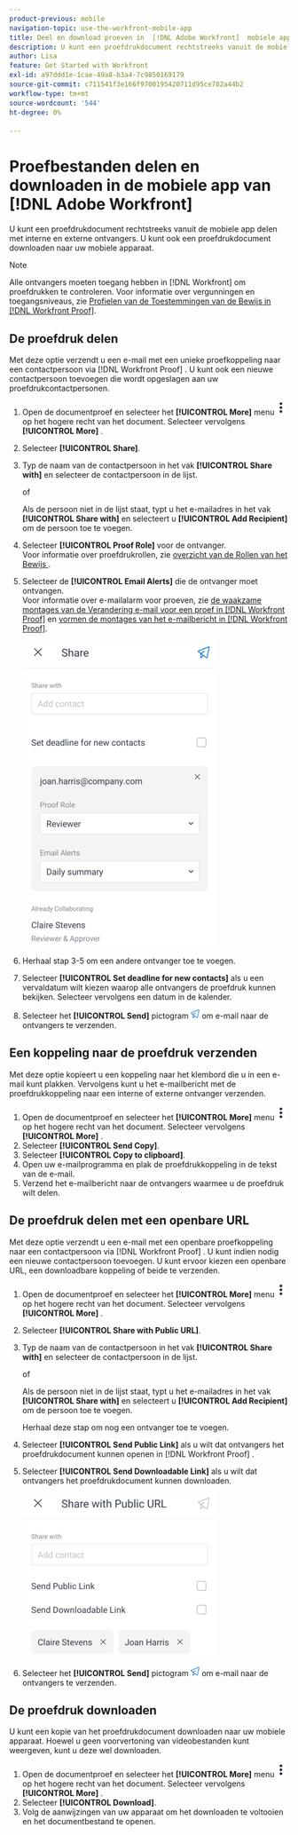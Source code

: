 ```yaml
---
product-previous: mobile
navigation-topic: use-the-workfront-mobile-app
title: Deel en download proeven in  [!DNL Adobe Workfront]  mobiele app
description: U kunt een proefdrukdocument rechtstreeks vanuit de mobiele app delen met interne en externe ontvangers. U kunt ook een proefdrukdocument downloaden naar uw mobiele apparaat.
author: Lisa
feature: Get Started with Workfront
exl-id: a97ddd1e-1cae-49a8-b3a4-7c9850169179
source-git-commit: c711541f3e166f9700195420711d95ce782a44b2
workflow-type: tm+mt
source-wordcount: '544'
ht-degree: 0%

---
```


# Proefbestanden delen en downloaden in de mobiele app van [!DNL Adobe Workfront]

U kunt een proefdrukdocument rechtstreeks vanuit de mobiele app delen met interne en externe ontvangers. U kunt ook een proefdrukdocument downloaden naar uw mobiele apparaat.

>[!NOTE]
>
>Alle ontvangers moeten toegang hebben in [!DNL Workfront] om proefdrukken te controleren. Voor informatie over vergunningen en toegangsniveaus, zie [ Profielen van de Toestemmingen van de Bewijs in  [!DNL Workfront Proof]](../../../workfront-proof/wp-acct-admin/account-settings/proof-perm-profiles-in-wp.md).

## De proefdruk delen

Met deze optie verzendt u een e-mail met een unieke proefkoppeling naar een contactpersoon via [!DNL Workfront Proof] . U kunt ook een nieuwe contactpersoon toevoegen die wordt opgeslagen aan uw proefdrukcontactpersonen.

1. Open de documentproef en selecteer het **[!UICONTROL More]** menu ![ Meer menu ](assets/mobile-verticalmoremenu-20x33.png) op het hogere recht van het document. Selecteer vervolgens **[!UICONTROL More]** .
1. Selecteer **[!UICONTROL Share]**.
1. Typ de naam van de contactpersoon in het vak **[!UICONTROL Share with]** en selecteer de contactpersoon in de lijst.

   of

   Als de persoon niet in de lijst staat, typt u het e-mailadres in het vak **[!UICONTROL Share with]** en selecteert u **[!UICONTROL Add Recipient]** om de persoon toe te voegen.

1. Selecteer **[!UICONTROL Proof Role]** voor de ontvanger.\
   Voor informatie over proefdrukrollen, zie [ overzicht van de Rollen van het Bewijs ](../../../review-and-approve-work/proofing/proofing-overview/proof-roles.md).
1. Selecteer de **[!UICONTROL Email Alerts]** die de ontvanger moet ontvangen.\
   Voor informatie over e-mailalarm voor proeven, zie [ de waakzame montages van de Verandering e-mail voor een proef in  [!DNL Workfront Proof]](../../../workfront-proof/wp-emailsntfctns/email-alerts/change-email-alert-settings-wp.md) en [ vormen de montages van het e-mailbericht in  [!DNL Workfront Proof]](../../../workfront-proof/wp-emailsntfctns/email-alerts/config-email-notification-settings-wp.md).

   ![ het scherm van het Aandeel ](assets/mobile-shareproof-350x551.png)

1. Herhaal stap 3-5 om een andere ontvanger toe te voegen.
1. Selecteer **[!UICONTROL Set deadline for new contacts]** als u een vervaldatum wilt kiezen waarop alle ontvangers de proefdruk kunnen bekijken. Selecteer vervolgens een datum in de kalender.
1. Selecteer het **[!UICONTROL Send]** pictogram ![ verzend pictogram ](assets/mobile-send-icon-25x26.png) om e-mail naar de ontvangers te verzenden.

## Een koppeling naar de proefdruk verzenden

Met deze optie kopieert u een koppeling naar het klembord die u in een e-mail kunt plakken. Vervolgens kunt u het e-mailbericht met de proefdrukkoppeling naar een interne of externe ontvanger verzenden.

1. Open de documentproef en selecteer het **[!UICONTROL More]** menu ![ Meer menu ](assets/mobile-verticalmoremenu-20x33.png) op het hogere recht van het document. Selecteer vervolgens **[!UICONTROL More]** .
1. Selecteer **[!UICONTROL Send Copy]**.
1. Selecteer **[!UICONTROL Copy to clipboard]**.
1. Open uw e-mailprogramma en plak de proefdrukkoppeling in de tekst van de e-mail.
1. Verzend het e-mailbericht naar de ontvangers waarmee u de proefdruk wilt delen.

## De proefdruk delen met een openbare URL

Met deze optie verzendt u een e-mail met een openbare proefkoppeling naar een contactpersoon via [!DNL Workfront Proof] . U kunt indien nodig een nieuwe contactpersoon toevoegen. U kunt ervoor kiezen een openbare URL, een downloadbare koppeling of beide te verzenden.

1. Open de documentproef en selecteer het **[!UICONTROL More]** menu ![ Meer menu ](assets/mobile-verticalmoremenu-20x33.png) op het hogere recht van het document. Selecteer vervolgens **[!UICONTROL More]** .
1. Selecteer **[!UICONTROL Share with Public URL]**.
1. Typ de naam van de contactpersoon in het vak **[!UICONTROL Share with]** en selecteer de contactpersoon in de lijst.

   of

   Als de persoon niet in de lijst staat, typt u het e-mailadres in het vak **[!UICONTROL Share with]** en selecteert u **[!UICONTROL Add Recipient]** om de persoon toe te voegen.

   Herhaal deze stap om nog een ontvanger toe te voegen.

1. Selecteer **[!UICONTROL Send Public Link]** als u wilt dat ontvangers het proefdrukdocument kunnen openen in [!DNL Workfront Proof] .
1. Selecteer **[!UICONTROL Send Downloadable Link]** als u wilt dat ontvangers het proefdrukdocument kunnen downloaden.

   ![[!UICONTROL Share with Public URL screen]](assets/mobile-sharepublicurl-proof-350x296.png)

1. Selecteer het **[!UICONTROL Send]** pictogram ![ verzend pictogram ](assets/mobile-send-icon-25x26.png) om e-mail naar de ontvangers te verzenden.

## De proefdruk downloaden

U kunt een kopie van het proefdrukdocument downloaden naar uw mobiele apparaat. Hoewel u geen voorvertoning van videobestanden kunt weergeven, kunt u deze wel downloaden.

1. Open de documentproef en selecteer het **[!UICONTROL More]** menu ![ Meer menu ](assets/mobile-verticalmoremenu-20x33.png) op het hogere recht van het document. Selecteer vervolgens **[!UICONTROL More]** .
1. Selecteer **[!UICONTROL Download]**.
1. Volg de aanwijzingen van uw apparaat om het downloaden te voltooien en het documentbestand te openen.
